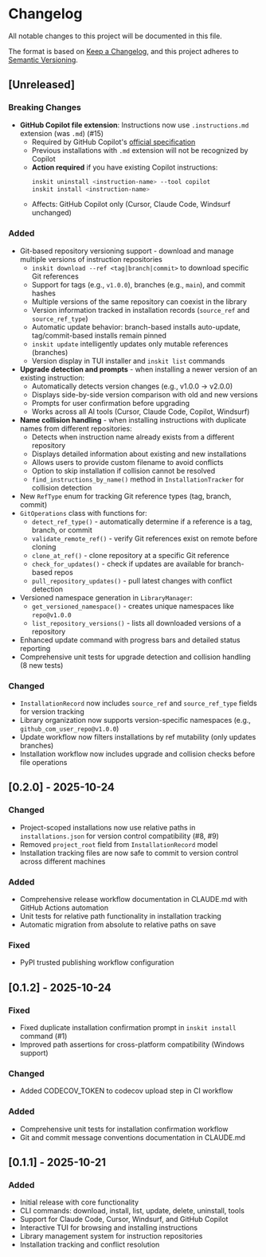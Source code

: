 # Changelog

All notable changes to this project will be documented in this file.

The format is based on [Keep a Changelog](https://keepachangelog.com/en/1.0.0/),
and this project adheres to [Semantic Versioning](https://semver.org/spec/v2.0.0.html).

## [Unreleased]

### Breaking Changes
- **GitHub Copilot file extension**: Instructions now use `.instructions.md` extension (was `.md`) (#15)
  - Required by GitHub Copilot's [official specification](https://docs.github.com/en/copilot/how-tos/configure-custom-instructions/add-repository-instructions)
  - Previous installations with `.md` extension will not be recognized by Copilot
  - **Action required** if you have existing Copilot instructions:
    ```bash
    inskit uninstall <instruction-name> --tool copilot
    inskit install <instruction-name>
    ```
  - Affects: GitHub Copilot only (Cursor, Claude Code, Windsurf unchanged)

### Added
- Git-based repository versioning support - download and manage multiple versions of instruction repositories
  - `inskit download --ref <tag|branch|commit>` to download specific Git references
  - Support for tags (e.g., `v1.0.0`), branches (e.g., `main`), and commit hashes
  - Multiple versions of the same repository can coexist in the library
  - Version information tracked in installation records (`source_ref` and `source_ref_type`)
  - Automatic update behavior: branch-based installs auto-update, tag/commit-based installs remain pinned
  - `inskit update` intelligently updates only mutable references (branches)
  - Version display in TUI installer and `inskit list` commands
- **Upgrade detection and prompts** - when installing a newer version of an existing instruction:
  - Automatically detects version changes (e.g., v1.0.0 → v2.0.0)
  - Displays side-by-side version comparison with old and new versions
  - Prompts for user confirmation before upgrading
  - Works across all AI tools (Cursor, Claude Code, Copilot, Windsurf)
- **Name collision handling** - when installing instructions with duplicate names from different repositories:
  - Detects when instruction name already exists from a different repository
  - Displays detailed information about existing and new installations
  - Allows users to provide custom filename to avoid conflicts
  - Option to skip installation if collision cannot be resolved
  - `find_instructions_by_name()` method in `InstallationTracker` for collision detection
- New `RefType` enum for tracking Git reference types (tag, branch, commit)
- `GitOperations` class with functions for:
  - `detect_ref_type()` - automatically determine if a reference is a tag, branch, or commit
  - `validate_remote_ref()` - verify Git references exist on remote before cloning
  - `clone_at_ref()` - clone repository at a specific Git reference
  - `check_for_updates()` - check if updates are available for branch-based repos
  - `pull_repository_updates()` - pull latest changes with conflict detection
- Versioned namespace generation in `LibraryManager`:
  - `get_versioned_namespace()` - creates unique namespaces like `repo@v1.0.0`
  - `list_repository_versions()` - lists all downloaded versions of a repository
- Enhanced update command with progress bars and detailed status reporting
- Comprehensive unit tests for upgrade detection and collision handling (8 new tests)

### Changed
- `InstallationRecord` now includes `source_ref` and `source_ref_type` fields for version tracking
- Library organization now supports version-specific namespaces (e.g., `github_com_user_repo@v1.0.0`)
- Update workflow now filters installations by ref mutability (only updates branches)
- Installation workflow now includes upgrade and collision checks before file operations

## [0.2.0] - 2025-10-24

### Changed
- Project-scoped installations now use relative paths in `installations.json` for version control compatibility (#8, #9)
- Removed `project_root` field from `InstallationRecord` model
- Installation tracking files are now safe to commit to version control across different machines

### Added
- Comprehensive release workflow documentation in CLAUDE.md with GitHub Actions automation
- Unit tests for relative path functionality in installation tracking
- Automatic migration from absolute to relative paths on save

### Fixed
- PyPI trusted publishing workflow configuration

## [0.1.2] - 2025-10-24

### Fixed
- Fixed duplicate installation confirmation prompt in `inskit install` command (#1)
- Improved path assertions for cross-platform compatibility (Windows support)

### Changed
- Added CODECOV_TOKEN to codecov upload step in CI workflow

### Added
- Comprehensive unit tests for installation confirmation workflow
- Git and commit message conventions documentation in CLAUDE.md

## [0.1.1] - 2025-10-21

### Added
- Initial release with core functionality
- CLI commands: download, install, list, update, delete, uninstall, tools
- Support for Claude Code, Cursor, Windsurf, and GitHub Copilot
- Interactive TUI for browsing and installing instructions
- Library management system for instruction repositories
- Installation tracking and conflict resolution
